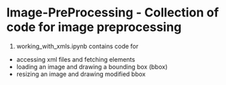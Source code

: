# Image-PreProcessing - Collection of code for image preprocessing

1. working_with_xmls.ipynb contains code for
 - accessing xml files and fetching elements
 - loading an image and drawing a bounding box (bbox)
 - resizing an image and drawing modified bbox
